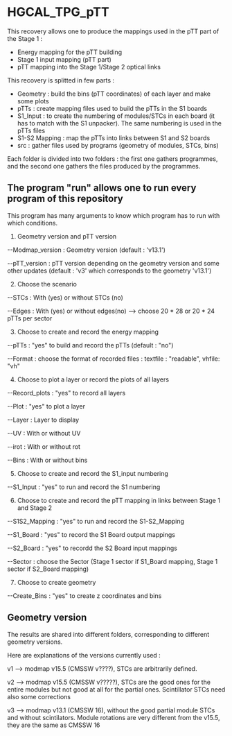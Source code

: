 # HGCAL_TPG_pTT

This recovery allows one to produce the mappings used in the pTT part of the Stage 1 : 
- Energy mapping for the pTT building
- Stage 1 input mapping (pTT part)
- pTT mapping into the Stage 1/Stage 2 optical links

This recovery is splitted in few parts : 
- Geometry : build the bins (pTT coordinates) of each layer and make some plots
- pTTs : create mapping files used to build the pTTs in the S1 boards
- S1_Input : to create the numbering of modules/STCs in each board (it has to match with the S1 unpacker). The same numbering is used in the pTTs files
- S1-S2 Mapping : map the pTTs into links between S1 and S2 boards
- src : gather files used by programs (geometry of modules, STCs, bins)

Each folder is divided into two folders : the first one gathers programmes, and the second one gathers the files produced by the programmes.


The program "run" allows one to run every program of this repository
-

This program has many arguments to know which program has to run with which conditions. 

1) Geometry version and pTT version

  --Modmap_version : Geometry version (default : 'v13.1')
  
  --pTT_version : pTT version depending on the geometry version and some other updates (default : 'v3' which corresponds to the geometry 'v13.1')
  
  
2) Choose the scenario

  --STCs : With (yes) or without STCs (no)
  
  --Edges  : With (yes) or without edges(no) --> choose 20 * 28 or 20 * 24 pTTs per sector
  
  
3) Choose to create and record the energy mapping
   
  --pTTs : "yes" to build and record the pTTs (default : "no")
  
  --Format : choose the format of recorded files : textfile : "readable", vhfile: "vh"
  
  
4) Choose to plot a layer or record the plots of all layers

  --Record_plots : "yes" to record all layers
  
  --Plot : "yes" to plot a layer
  
  --Layer : Layer to display
  
  --UV : With or without UV
  
  --irot : With or without rot
  
  --Bins : With or without bins


5) Choose to create and record the S1_input numbering

  --S1_Input : "yes" to run and record the S1 numbering


6) Choose to create and record the pTT mapping in links between Stage 1 and Stage 2

  --S1S2_Mapping : "yes" to run and record the S1-S2_Mapping
  
  --S1_Board : "yes" to record the S1 Board output mappings
  
  --S2_Board : "yes" to recordd the S2 Board input mappings
  
  --Sector : choose the Sector (Stage 1 sector if S1_Board mapping, Stage 1 sector if S2_Board mapping)
  

7) Choose to create geometry

  --Create_Bins : "yes" to create z coordinates and bins



Geometry version 
-
The results are shared into different folders, corresponding to different geometry versions.

Here are explanations of the versions currently used :


v1 --> modmap v15.5 (CMSSW v????), STCs are arbitrarily defined.

v2 --> modmap v15.5 (CMSSW v?????), STCs are the good ones for the entire modules but not good at all for the partial ones. Scintillator STCs need also some corrections

v3 --> modmap v13.1 (CMSSW 16), without the good partial module STCs and without scintilators. Module rotations are very different from the v15.5, they are the same as CMSSW 16
